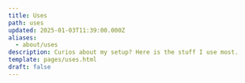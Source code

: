 ```yaml
---
title: Uses
path: uses
updated: 2025-01-03T11:39:00.000Z
aliases:
  - about/uses
description: Curios about my setup? Here is the stuff I use most.
template: pages/uses.html
draft: false
---
```

